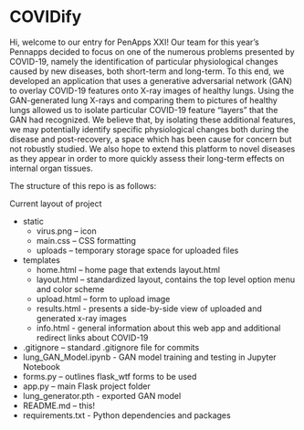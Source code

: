 # COVIDify

Hi, welcome to our entry for PenApps XXI! Our team for this year’s Pennapps decided to focus on one of the numerous problems presented by COVID-19, namely the identification of particular physiological changes caused by new diseases, both short-term and long-term.  To this end, we developed an application that uses a generative adversarial network (GAN) to overlay COVID-19 features onto X-ray images of healthy lungs. Using the GAN-generated lung X-rays and comparing them to pictures of healthy lungs allowed us to isolate particular COVID-19 feature “layers” that the GAN had recognized. We believe that, by isolating these additional features, we may potentially identify specific physiological changes both during the disease and post-recovery, a space which has been cause for concern but not robustly studied. We also hope to extend this platform to novel diseases as they appear in order to more quickly assess their long-term effects on internal organ tissues.

The structure of this repo is as follows:

Current layout of project
- static
    - virus.png – icon
    - main.css – CSS formatting
    - uploads – temporary storage space for uploaded files
- templates
    - home.html – home page that extends layout.html
    - layout.html – standardized layout, contains the top level option menu and color scheme
    - upload.html – form to upload image
    - results.html - presents a side-by-side view of uploaded and generated x-ray images
    - info.html - general information about this web app and additional redirect links about COVID-19
- .gitignore – standard .gitignore file for commits
- lung_GAN_Model.ipynb - GAN model training and testing in Jupyter Notebook
- forms.py – outlines flask_wtf forms to be used 
- app.py – main Flask project folder
- lung_generator.pth - exported GAN model
- README.md – this!
- requirements.txt - Python dependencies and packages
